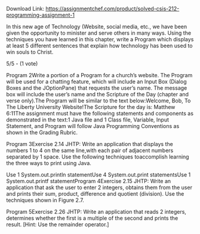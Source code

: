 Download Link: https://assignmentchef.com/product/solved-csis-212-programming-assignment-1
<br>
<p class="ui header product-top-header" title="CSIS 212 Programming Assignment 1 Solution"> In this new age of Technology (Website, social media, etc., we have been given the opportunity to minister and serve others in many ways. Using the techniques you have learned in this chapter, write a Program which displays at least 5 different sentences that explain how technology has been used to win souls to Christ.

5/5 - (1 vote)

Program 2Write a portion of a Program for a church’s website. The Program will be used for a chatting feature, which will include an Input Box (Dialog Boxes and the JOptionPane) that requests the user’s name. The message box will include the user’s name and the Scripture of the Day (chapter and verse only).The Program will be similar to the text below:Welcome, Bob, To The Liberty University Website!The Scripture for the day is: Matthew 6:11The assignment must have the following statements and components as demonstrated in the text:1 Java file and 1 Class file, Variable, Input Statement, and Program will follow Java Programming Conventions as shown in the Grading Rubric.

Program 3Exercise 2.14 JHTP: Write an application that displays the numbers 1 to 4 on the same line,with each pair of adjacent numbers separated by 1 space. Use the following techniques toaccomplish learning the three ways to print using Java.

Use 1 System.out.println statementUse 4 System.out.print statementsUse 1 System.out.printf statementProgram 4Exercise 2.15 JHTP: Write an application that ask the user to enter 2 integers, obtains them from the user and prints their sum, product, difference and quotient (division). Use the techniques shown in Figure 2.7.

Program 5Exercise 2.26 JHTP: Write an application that reads 2 integers, determines whether the first is a multiple of the second and prints the result. [Hint: Use the remainder operator.]